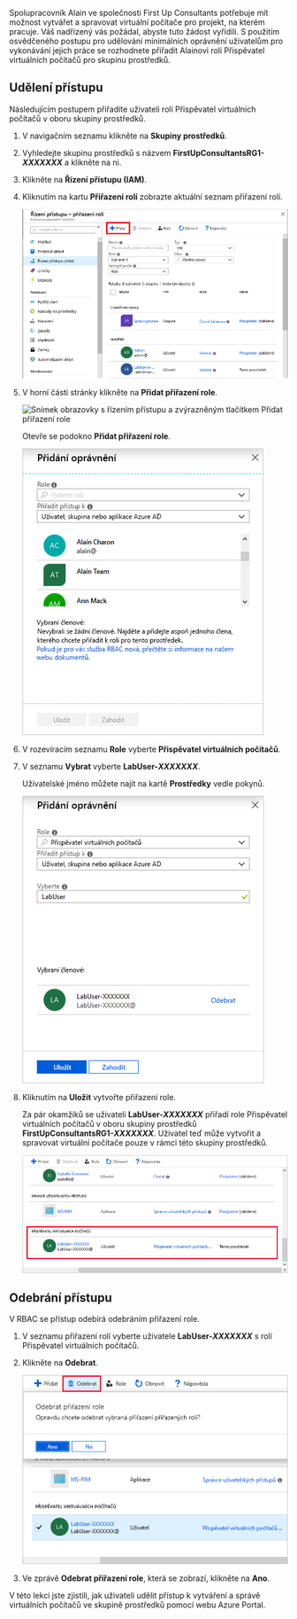 Spolupracovník Alain ve společnosti First Up Consultants potřebuje mít možnost vytvářet a spravovat virtuální počítače pro projekt, na kterém pracuje. Váš nadřízený vás požádal, abyste tuto žádost vyřídili. S použitím osvědčeného postupu pro udělování minimálních oprávnění uživatelům pro vykonávání jejich práce se rozhodnete přiřadit Alainovi roli Přispěvatel virtuálních počítačů pro skupinu prostředků.

## <a name="grant-access"></a>Udělení přístupu

Následujícím postupem přiřadíte uživateli roli Přispěvatel virtuálních počítačů v oboru skupiny prostředků.

1. V navigačním seznamu klikněte na **Skupiny prostředků**.

1. Vyhledejte skupinu prostředků s názvem **FirstUpConsultantsRG1-_XXXXXXX_** a klikněte na ni.

1. Klikněte na **Řízení přístupu (IAM)**.

1. Kliknutím na kartu **Přiřazení rolí** zobrazte aktuální seznam přiřazení rolí.

   ![Snímek obrazovky znázorňující řízení přístupu pro zvolenou skupinu prostředků s vybranou kartou Přiřazení rolí](../media/5-resource-group-role-assignment.png)

1. V horní části stránky klikněte na **Přidat přiřazení role**.

   ![Snímek obrazovky s řízením přístupu a zvýrazněným tlačítkem Přidat přiřazení role](../media/5-resource-group-add-role-assignment.png)

    Otevře se podokno **Přidat přiřazení role**.

   ![Snímek obrazovky s podoknem Přidat oprávnění](../media/5-add-permissions.png)

1. V rozevíracím seznamu **Role** vyberte **Přispěvatel virtuálních počítačů**.

1. V seznamu **Vybrat** vyberte **LabUser-_XXXXXXX_**.

    Uživatelské jméno můžete najít na kartě **Prostředky** vedle pokynů.

   ![Snímek obrazovky s podoknem Přidat oprávnění, ve kterém jsou všechna pole nastavená](../media/5-add-permissions-save.png)

1. Kliknutím na **Uložit** vytvořte přiřazení role.

   Za pár okamžiků se uživateli **LabUser-_XXXXXXX_** přiřadí role Přispěvatel virtuálních počítačů v oboru skupiny prostředků **FirstUpConsultantsRG1-_XXXXXXX_**. Uživatel teď může vytvořit a spravovat virtuální počítače pouze v rámci této skupiny prostředků.

   ![Snímek obrazovky znázorňující přiřazení role Přispěvatel virtuálních počítačů uživateli ](../media/5-vm-contributor-assignment.png)

## <a name="remove-access"></a>Odebrání přístupu

V RBAC se přístup odebírá odebráním přiřazení role.

1. V seznamu přiřazení rolí vyberte uživatele **LabUser-_XXXXXXX_** s rolí Přispěvatel virtuálních počítačů.

1. Klikněte na **Odebrat**.

   ![Snímek obrazovky znázorňující zprávu Odebrat přiřazení role](../media/5-remove-role-assignment.png)

1. Ve zprávě **Odebrat přiřazení role**, která se zobrazí, klikněte na **Ano**.

V této lekci jste zjistili, jak uživateli udělit přístup k vytváření a správě virtuálních počítačů ve skupině prostředků pomocí webu Azure Portal.